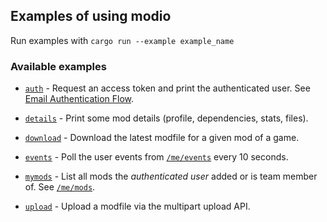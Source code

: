 ## Examples of using modio

Run examples with `cargo run --example example_name`

### Available examples

* [`auth`](auth.rs) - Request an access token and print the authenticated user. See [Email Authentication Flow](https://docs.mod.io/restapiref/#authenticate-via-email).

* [`details`](details.rs) - Print some mod details (profile, dependencies, stats, files).

* [`download`](download.rs) - Download the latest modfile for a given mod of a game.

* [`events`](events.rs) - Poll the user events from [`/me/events`](https://docs.mod.io/restapiref/#get-user-events) every 10 seconds.

* [`mymods`](mymods.rs) - List all mods the *authenticated user* added or is team member of. See [`/me/mods`](https://docs.mod.io/restapiref/#get-user-mods).

* [`upload`](upload.rs) - Upload a modfile via the multipart upload API.
